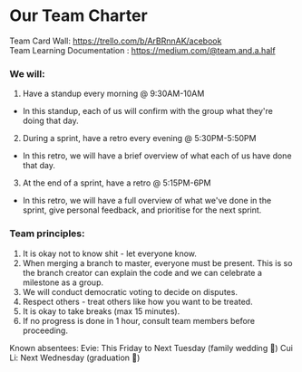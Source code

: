 # Our Team Charter

Team Card Wall: https://trello.com/b/ArBRnnAK/acebook	
Team Learning Documentation : https://medium.com/@team.and.a.half	

### We will:
1. Have a standup every morning @ 9:30AM-10AM  
  * In this standup, each of us will confirm with the group what they're doing that day.  
2. During a sprint, have a retro every evening @ 5:30PM-5:50PM  
  * In this retro, we will have a brief overview of what each of us have done that day.
3. At the end of a sprint, have a retro @ 5:15PM-6PM  
  * In this retro, we will have a full overview of what we've done in the sprint, give personal feedback, and prioritise for the next sprint.
  
### Team principles:
1. It is okay not to know shit - let everyone know.  
2. When merging a branch to master, everyone must be present. This is so the branch creator can explain the code and we can celebrate a milestone as a group.  
3. We will conduct democratic voting to decide on disputes.
4. Respect others - treat others like how you want to be treated.  
5. It is okay to take breaks (max 15 minutes).
6. If no progress is done in 1 hour, consult team members before proceeding.  

Known absentees:
Evie: This Friday to Next Tuesday (family wedding :wedding:)
Cui Li: Next Wednesday (graduation :school_satchel:)
